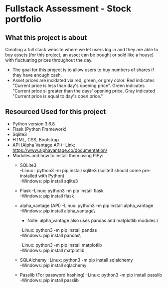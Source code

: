 # Fullstack Assessment - Stock portfolio

## What this project is about
Creating a full stack website where we let users log in and they are able to buy assets (for this project, an asset can be bought or sold like a house) with fluctuating prices throughout the day.

- The goal for this project is to allow users to buy numbers of shares if they have enough cash. 
- Asset prices are incidated via red, green, or grey color. Red indicates "Current price is less than day's opening price". 
  Green indicates "Current price si greater than the days' opening price.
  Gray indicated "Current price is equal to day's open price."
 

## Resourced Used for this project
 * Python version 3.6.8
 * Flask (Python Framework)
 * Sqlite3 
 * HTML, CSS, Bootstrap
 * API (Alpha Vantage API)- Link: https://www.alphavantage.co/documentation/
 * Modules and how to install them using PiPy: 
    * SQLite3  
        -Linux : python3 -m pip install sqlite3 (sqlite3 should come pre-installed with Python)\
        -Windows: pip install sqlite3
    * Flask
        -Linux: python3 -m pip install flask\
        -Windows: pip install flask
    * alpha_vantage (API)
        -Linux: python3 -m pip install alpha_vantage\
        -Windows: pip install alpha_vantage\
        
        * Note: alpha_vantage also uses pandas and matplotlib modules.\
        
        -Linux: python3 -m pip install pandas\
        -Windows: pip install pandas\
        
        -Linux: python3 -m pip install matplotlib\
        -Windows: pip install matplotlib
    * SQLAlchemy 
        -Linux: python3 -m pip install sqlalchemy\
        -Windows: pip install sqlachemy
    * Passlib (For password hashing)
        -Linux: python3 -m pip install passlib\
        -Windows: pip install passlib 
